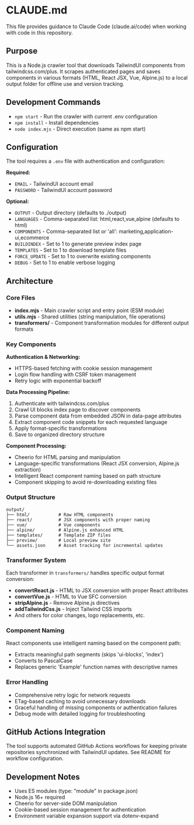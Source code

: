 # CLAUDE.md

This file provides guidance to Claude Code (claude.ai/code) when working with code in this repository.

## Purpose

This is a Node.js crawler tool that downloads TailwindUI components from tailwindcss.com/plus. It scrapes authenticated pages and saves components in various formats (HTML, React JSX, Vue, Alpine.js) to a local output folder for offline use and version tracking.

## Development Commands

- `npm start` - Run the crawler with current .env configuration
- `npm install` - Install dependencies
- `node index.mjs` - Direct execution (same as npm start)

## Configuration

The tool requires a `.env` file with authentication and configuration:

**Required:**
- `EMAIL` - TailwindUI account email
- `PASSWORD` - TailwindUI account password

**Optional:**
- `OUTPUT` - Output directory (defaults to ./output)
- `LANGUAGES` - Comma-separated list: html,react,vue,alpine (defaults to html)
- `COMPONENTS` - Comma-separated list or 'all': marketing,application-ui,ecommerce
- `BUILDINDEX` - Set to 1 to generate preview index page
- `TEMPLATES` - Set to 1 to download template files
- `FORCE_UPDATE` - Set to 1 to overwrite existing components
- `DEBUG` - Set to 1 to enable verbose logging

## Architecture

### Core Files

- **index.mjs** - Main crawler script and entry point (ESM module)
- **utils.mjs** - Shared utilities (string manipulation, file operations)
- **transformers/** - Component transformation modules for different output formats

### Key Components

**Authentication & Networking:**
- HTTPS-based fetching with cookie session management
- Login flow handling with CSRF token management
- Retry logic with exponential backoff

**Data Processing Pipeline:**
1. Authenticate with tailwindcss.com/plus
2. Crawl UI blocks index page to discover components
3. Parse component data from embedded JSON in data-page attributes
4. Extract component code snippets for each requested language
5. Apply format-specific transformations
6. Save to organized directory structure

**Component Processing:**
- Cheerio for HTML parsing and manipulation
- Language-specific transformations (React JSX conversion, Alpine.js extraction)
- Intelligent React component naming based on path structure
- Component skipping to avoid re-downloading existing files

### Output Structure

```
output/
├── html/           # Raw HTML components
├── react/          # JSX components with proper naming
├── vue/            # Vue components
├── alpine/         # Alpine.js enhanced HTML
├── templates/      # Template ZIP files
├── preview/        # Local preview site
└── assets.json     # Asset tracking for incremental updates
```

### Transformer System

Each transformer in `transformers/` handles specific output format conversion:

- **convertReact.js** - HTML to JSX conversion with proper React attributes
- **convertVue.js** - HTML to Vue SFC conversion
- **stripAlpine.js** - Remove Alpine.js directives
- **addTailwindCss.js** - Inject Tailwind CSS imports
- And others for color changes, logo replacements, etc.

### Component Naming

React components use intelligent naming based on the component path:
- Extracts meaningful path segments (skips 'ui-blocks', 'index')
- Converts to PascalCase
- Replaces generic 'Example' function names with descriptive names

### Error Handling

- Comprehensive retry logic for network requests
- ETag-based caching to avoid unnecessary downloads
- Graceful handling of missing components or authentication failures
- Debug mode with detailed logging for troubleshooting

## GitHub Actions Integration

The tool supports automated GitHub Actions workflows for keeping private repositories synchronized with TailwindUI updates. See README for workflow configuration.

## Development Notes

- Uses ES modules (type: "module" in package.json)
- Node.js 16+ required
- Cheerio for server-side DOM manipulation
- Cookie-based session management for authentication
- Environment variable expansion support via dotenv-expand